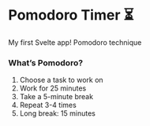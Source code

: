 # Pomodoro Timer ⏳

My first Svelte app! Pomodoro technique

### What’s Pomodoro?
1. Choose a task to work on
2. Work for 25 minutes 
3. Take a 5-minute break
4. Repeat 3-4 times
5. Long break: 15 minutes 
